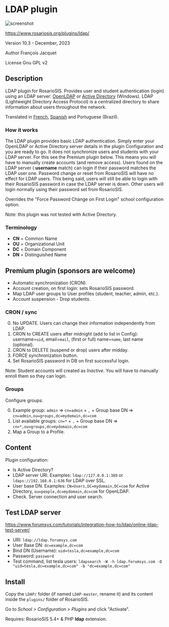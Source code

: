 # LDAP plugin

![screenshot](https://gitlab.com/francoisjacquet/LDAP/raw/master/screenshot.png?inline=false)

https://www.rosariosis.org/plugins/ldap/

Version 10.3 - December, 2023

Author François Jacquet

License Gnu GPL v2

## Description

LDAP plugin for RosarioSIS. Provides user and student authentication (login) using an LDAP server: [OpenLDAP](http://www.openldap.org/) or [Active Directory](https://en.wikipedia.org/wiki/Active_Directory) (Windows). LDAP (Lightweight Directory Access Protocol) is a centralized directory to share information about users throughout the network.

Translated in [French](https://www.rosariosis.org/fr/plugins/ldap/), [Spanish](https://www.rosariosis.org/es/plugins/ldap/) and Portuguese (Brazil).

### How it works

The LDAP plugin provides basic LDAP authentication. Simply enter your OpenLDAP or Active Directory server details in the plugin Configuration and you are ready to go.
It does not synchronize users and students with your LDAP server. For this see the Premium plugin below.
This means you will have to manually create accounts (and remove access).
Users found on the LDAP server ( **username** match) can login if their password matches the LDAP user one.
Password change or reset from RosarioSIS will have no effect for LDAP users. This being said, users will still be able to login with their RosarioSIS password in case the LDAP server is down.
Other users will login normally using their password set from RosarioSIS.

Overrides the "Force Password Change on First Login" school configuration option.

Note: this plugin was not tested with Active Directory.

### Terminology

- **CN** = Common Name
- **OU** = Organizational Unit
- **DC** = Domain Component
- **DN** = Distinguished Name

## Premium plugin (sponsors are welcome)

- Automatic synchronization (CRON).
- Account creation, on first login: sets RosarioSIS password.
- Map LDAP user groups to User profiles (student, teacher, admin, etc.).
- Account suspension - Drop students.

### CRON / sync

0. No UPDATE. Users can change their information independently from LDAP.
1. CRON to CREATE users after midnight (add to list in Config): username=`uid`, email=`mail`, (first or full) name=`name`, last name (optional).
2. CRON to DELETE (suspend or drop) users after midday.
3. FORCE synchronization button.
4. Set RosarioSIS password in DB on first successful login.

Note: Student accounts will created as _Inactive_. You will have to manually enroll them so they can login.

### Groups

Configure groups:

0. Example group: `admin` => `cn=admin` + `,` + Group base DN => `cn=admin,ou=groups,dc=mydomain,dc=com`
1. List available groups: `cn=*`  + `,` + Group base DN => `cn=*,ou=groups,dc=mydomain,dc=com`
2. Map a Group to a Profile.


## Content

Plugin configuration:

- Is Active Directory?
- LDAP server URI. Examples: `ldap://127.0.0.1:389` or `ldaps://192.168.0.1:636` for LDAP over SSL.
- User base DN. Examples: `CN=Users,DC=mydomain,DC=com` for Active Directory, `ou=people,dc=mydomain,dc=com` for OpenLDAP.
- Check. Server connection and user search.

## Test LDAP server

https://www.forumsys.com/tutorials/integration-how-to/ldap/online-ldap-test-server/

- URI: `ldap://ldap.forumsys.com`
- User Base DN: `dc=example,dc=com`
- Bind DN (Username): `uid=tesla,dc=example,dc=com`
- Password: `password`
- Test command, list tesla users: `ldapsearch -W -h ldap.forumsys.com -D "uid=tesla,dc=example,dc=com" -b "dc=example,dc=com"`


## Install

Copy the `LDAP/` folder (if named `LDAP-master`, rename it) and its content inside the `plugins/` folder of RosarioSIS.

Go to _School > Configuration > Plugins_ and click "Activate".

Requires: RosarioSIS 5.4+ & PHP **ldap** extension.
